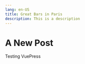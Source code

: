 ```yaml
---
lang: en-US
title: Great Bars in Paris
description: This is a description
---
```


# A New Post

Testing VuePress